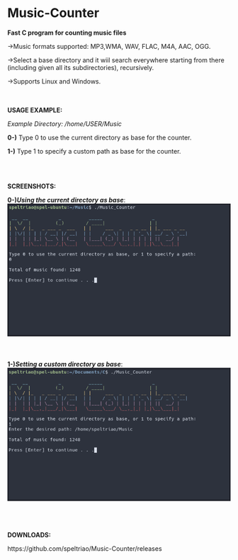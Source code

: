 # Music-Counter
<b>Fast C program for counting music files</b>

<p>->Music formats supported: MP3,WMA, WAV, FLAC, M4A, AAC, OGG.</p>
<p>->Select a base directory and it wiil search everywhere starting from there (including given all its subdirectories), recursively. </p>
<p>->Supports Linux and Windows.</p>
<br><br>
<b>USAGE EXAMPLE:</b>
<p><i> Example Directory: /home/USER/Music </i></p>
<p><b>0-)</b> Type 0 to use the current directory as base for the counter.</p>
<p><b>1-)</b> Type 1 to specify a custom path as base for the counter.</p>
<br></br>

<b>SCREENSHOTS:</b> 

<b>0-)<i>Using the current directory as base</i></b>:
![ScreenShot](print_0.png)
<br></br><br></br>
<b>1-)<i>Setting a custom directory as base</i></b>:
![ScreenShot](screenshot.png)
<br></br>


<br></br>
<b>DOWNLOADS:</b>
<p>https://github.com/speltriao/Music-Counter/releases</p>
